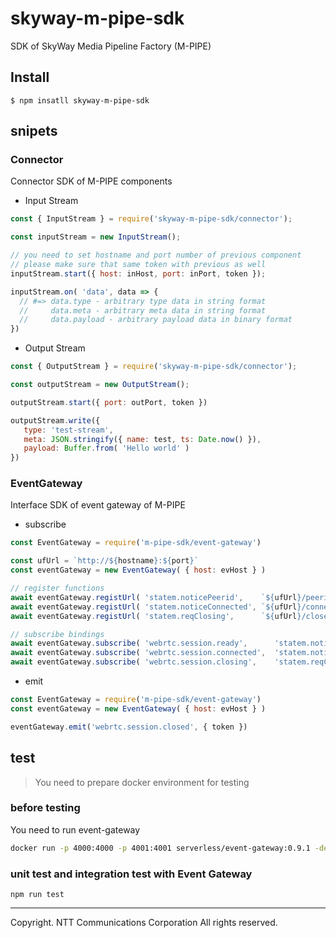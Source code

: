 # skyway-m-pipe-sdk

SDK of SkyWay Media Pipeline Factory (M-PIPE)

## Install

```
$ npm insatll skyway-m-pipe-sdk
```

## snipets

### Connector

Connector SDK of M-PIPE components

* Input Stream

```js
const { InputStream } = require('skyway-m-pipe-sdk/connector');

const inputStream = new InputStream();

// you need to set hostname and port number of previous component
// please make sure that same token with previous as well
inputStream.start({ host: inHost, port: inPort, token });

inputStream.on( 'data', data => {
  // #=> data.type - arbitrary type data in string format
  //     data.meta - arbitrary meta data in string format
  //     data.payload - arbitrary payload data in binary format
})
```

* Output Stream

```js
const { OutputStream } = require('skyway-m-pipe-sdk/connector');

const outputStream = new OutputStream();

outputStream.start({ port: outPort, token })

outputStream.write({
   type: 'test-stream',
   meta: JSON.stringify({ name: test, ts: Date.now() }),
   payload: Buffer.from( 'Hello world' )
})
```

### EventGateway

Interface SDK of event gateway of M-PIPE

* subscribe

```js
const EventGateway = require('m-pipe-sdk/event-gateway')

const ufUrl = `http://${hostname}:${port}`
const eventGateway = new EventGateway( { host: evHost } )

// register functions
await eventGateway.registUrl( 'statem.noticePeerid',    `${ufUrl}/peerid` )
await eventGateway.registUrl( 'statem.noticeConnected', `${ufUrl}/connected` )
await eventGateway.registUrl( 'statem.reqClosing',      `${ufUrl}/close`  )

// subscribe bindings
await eventGateway.subscribe( 'webrtc.session.ready',      'statem.noticePeerid'  )
await eventGateway.subscribe( 'webrtc.session.connected',  'statem.noticeConnected' )
await eventGateway.subscribe( 'webrtc.session.closing',    'statem.reqClosing'    )
```

* emit

```js
const EventGateway = require('m-pipe-sdk/event-gateway')
const eventGateway = new EventGateway( { host: evHost } )

eventGateway.emit('webrtc.session.closed', { token })
```

## test

> You need to prepare docker environment for testing

### before testing

You need to run event-gateway

```bash
docker run -p 4000:4000 -p 4001:4001 serverless/event-gateway:0.9.1 -dev -log-level DEBUG
```

### unit test and integration test with Event Gateway

```
npm run test
```

---
Copyright. NTT Communications Corporation All rights reserved.
